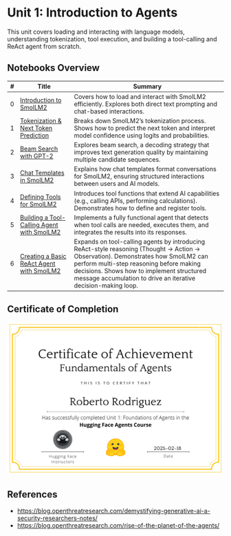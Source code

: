 # Unit 1: Introduction to Agents

This unit covers loading and interacting with language models, understanding tokenization, tool execution, and building a tool-calling and ReAct agent from scratch.

## Notebooks Overview

| # | Title | Summary |
| --- | --- | --- |
| 0 | [Introduction to SmolLM2](0-SmolLM2_Introduction.ipynb) | Covers how to load and interact with SmolLM2 efficiently. Explores both direct text prompting and chat-based interactions. |
| 1	| [Tokenization & Next Token Prediction](1-SmolLM2_Tokenization_and_Token_Prediction.ipynb) | Breaks down SmolLM2’s tokenization process. Shows how to predict the next token and interpret model confidence using logits and probabilities. |
| 2	| [Beam Search with GPT-2](2-GPT2_Beam_Search.ipynb) | Explores beam search, a decoding strategy that improves text generation quality by maintaining multiple candidate sequences. |
| 3	| [Chat Templates in SmolLM2](3-SmolLM2_Chat_Templates.ipynb)| Explains how chat templates format conversations for SmolLM2, ensuring structured interactions between users and AI models. |
| 4	| [Defining Tools for SmolLM2](4-SmolLM2_and_Tools.ipynb) | Introduces tool functions that extend AI capabilities (e.g., calling APIs, performing calculations). Demonstrates how to define and register tools. |
| 5	| [Building a Tool-Calling Agent with SmolLM2](5-SmolLM2_ToolCalling_Agent.ipynb) | Implements a fully functional agent that detects when tool calls are needed, executes them, and integrates the results into its responses. |
| 6	| [Creating a Basic ReAct Agent with SmolLM2](6-SmolLM2_ReAct_Agent.ipynb) | Expands on tool-calling agents by introducing ReAct-style reasoning (Thought → Action → Observation). Demonstrates how SmolLM2 can perform multi-step reasoning before making decisions. Shows how to implement structured message accumulation to drive an iterative decision-making loop. |

## Certificate of Completion

![](../images/Unit1_Certificate.png)

## References

* https://blog.openthreatresearch.com/demystifying-generative-ai-a-security-researchers-notes/
* https://blog.openthreatresearch.com/rise-of-the-planet-of-the-agents/